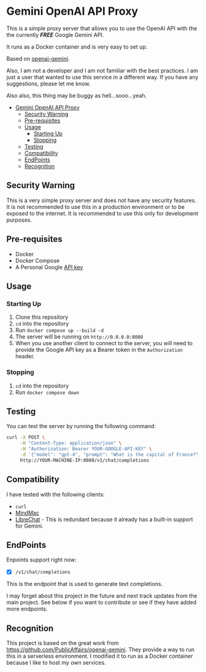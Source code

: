 # Gemini OpenAI API Proxy

This is a simple proxy server that allows you to use the OpenAI API with the the currently ***FREE*** Google Gemini API.

It runs as a Docker container and is very easy to set up.

Based on [openai-gemini](https://github.com/PublicAffairs/openai-gemini).

Also, I am not a developer and I am not familiar with the best practices. I am just a user that wanted to use this service in a different way. If you have any suggestions, please let me know. 

Also also, this thing may be buggy as hell...sooo...yeah.

- [Gemini OpenAI API Proxy](#gemini-openai-api-proxy)
  - [Security Warning](#security-warning)
  - [Pre-requisites](#pre-requisites)
  - [Usage](#usage)
    - [Starting Up](#starting-up)
    - [Stopping](#stopping)
  - [Testing](#testing)
  - [Compatibility](#compatibility)
  - [EndPoints](#endpoints)
  - [Recognition](#recognition)

## Security Warning

This is a very simple proxy server and does not have any security features. It is not recommended to use this in a production environment or to be exposed to the internet. It is recommended to use this only for development purposes.

## Pre-requisites

- Docker
- Docker Compose
- A Personal Google [API key](https://makersuite.google.com/app/apikey)

## Usage

### Starting Up

1. Clone this repository
2. `cd` into the repository
3. Run `docker compose up --build -d`
4. The server will be running on `http://0.0.0.0:8080`
5. When you use another client to connect to the server, you will need to provide the Google API key as a Bearer token in the `Authorization` header.

### Stopping

1. `cd` into the repository
2. Run `docker compose down`

## Testing

You can test the server by running the following command:

```bash
curl -X POST \
     -H "Content-Type: application/json" \
     -H "Authorization: Bearer YOUR-GOOGLE-API-KEY" \
     -d '{"model": "gpt-4", "prompt": "What is the capital of France?", "temperature": 0.5, "max_tokens": 500}' \
     http://YOUR-MACHINE-IP:8080/v1/chat/completions
```

## Compatibility

I have tested with the following clients:

- `curl`
- [MindMac](https://mindmac.app/)
- [LibreChat](https://github.com/danny-avila/LibreChat) - This is redundant because it already has a built-in support for Gemini.
  

## EndPoints

Enpoints support right now:

- [x] `/v1/chat/completions` 

This is the endpoint that is used to generate text completions.

I may forget about this project in the future and next track updates from the main project. See below if you want to contribute or see if they have added more endpoints.

## Recognition

This project is based on the great work from https://github.com/PublicAffairs/openai-gemini. They provide a way to run this in a serverless environment. I modified it to run as a Docker container because I like to host my own services.